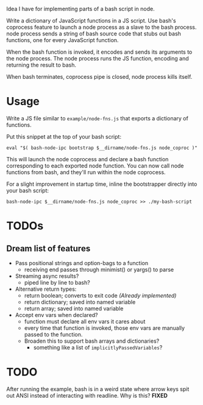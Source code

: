 Idea I have for implementing parts of a bash script in node.

Write a dictionary of JavaScript functions in a JS script.
Use bash's coprocess feature to launch a node process as a slave to the bash process.
node process sends a string of bash source code that stubs out bash functions, one for every JavaScript function.

When the bash function is invoked, it encodes and sends its arguments to the node process.
The node process runs the JS function, encoding and returning the result to bash.

When bash terminates, coprocess pipe is closed, node process kills itself.

# Usage

Write a JS file similar to `example/node-fns.js` that exports a dictionary of
functions.

Put this snippet at the top of your bash script:

```
eval "$( bash-node-ipc bootstrap $__dirname/node-fns.js node_coproc )"
```

This will launch the node coprocess and declare a bash function corresponding to
each exported node function.  You can now call node functions from bash, and
they'll run within the node coprocess.

For a slight improvement in startup time, inline the bootstrapper directly into
your bash script:

```
bash-node-ipc $__dirname/node-fns.js node_coproc >> ./my-bash-script
```

# TODOs

## Dream list of features

* Pass positional strings and option-bags to a function
  * receiving end passes through minimist() or yargs() to parse
* Streaming async results?
  * piped line by line to bash?
* Alternative return types:
  * return boolean; converts to exit code *(Already implemented)*
  * return dictionary; saved into named variable
  * return array; saved into named variable
* Accept env vars when declared?
  * function must declare all env vars it cares about
  * every time that function is invoked, those env vars are manually passed to
    the function.
  * Broaden this to support bash arrays and dictionaries?
    * something like a list of `implicitlyPassedVariables`?

# TODO

After running the example, bash is in a weird state where arrow keys spit out ANSI
instead of interacting with readline.  Why is this? **FIXED**
